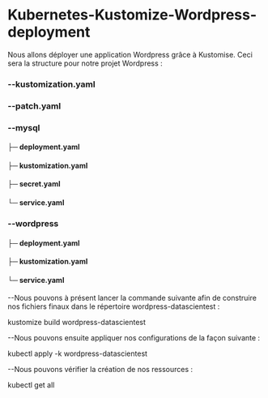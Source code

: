# Kubernetes-Kustomize-Wordpress-deployment

Nous allons déployer une application Wordpress grâce à Kustomise. Ceci sera la structure pour notre projet Wordpress :
### --kustomization.yaml
### --patch.yaml
### --mysql
#### ├─ deployment.yaml
#### ├─ kustomization.yaml
#### ├─ secret.yaml
#### └─ service.yaml
### --wordpress
#### ├─ deployment.yaml
#### ├─ kustomization.yaml
#### └─ service.yaml

--Nous pouvons à présent lancer la commande suivante afin de construire nos fichiers finaux dans le répertoire wordpress-datascientest :

kustomize build wordpress-datascientest

--Nous pouvons ensuite appliquer nos configurations de la façon suivante :

kubectl apply -k wordpress-datascientest

--Nous pouvons vérifier la création de nos ressources :

kubectl get all

